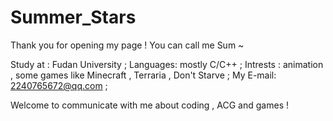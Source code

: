 # Summer_Stars

Thank you for opening my page !
You can call me Sum ~

Study at : Fudan University ;
Languages: mostly C/C++ ;
Intrests : animation , 
           some games like Minecraft , Terraria , Don't Starve ;
My E-mail: 2240765672@qq.com ;

Welcome to communicate with me about coding , ACG and games !
